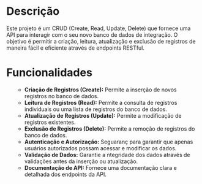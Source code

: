 <h1>Descrição</h1>
<p>Este projeto é um CRUD (Create, Read, Update, Delete) que fornece uma API para interagir com o seu novo banco de dados de integração. 
O objetivo é permitir a criação, leitura, atualização e exclusão de registros de maneira fácil e eficiente através de endpoints RESTful.</p>

<h1>Funcionalidades</h1>
<ul>
<ul>
        <li><b>Criação de Registros (Create):</b> Permite a inserção de novos registros no banco de dados.</li>
        <li><b>Leitura de Registros (Read):</b> Permite a consulta de registros individuais ou uma lista de registros do banco de dados.</li>
        <li><b>Atualização de Registros (Update):</b> Permite a modificação de registros existentes.</li>
        <li><b>Exclusão de Registros (Delete):</b> Permite a remoção de registros do banco de dados.</li>
        <li><b>Autenticação e Autorização:</b> Seguaranç para garantir que apenas usuários autorizados possam acessar e modificar os dados.</li>
        <li><b>Validação de Dados:</b> Garantie a ntegridade dos dados através de validações antes da inserção ou atualização.</li>
        <li><b>Documentação de API:</b> Fornece uma documentação clara e detalhada dos endpoints da API.</li>
    </ul>
</ul>

